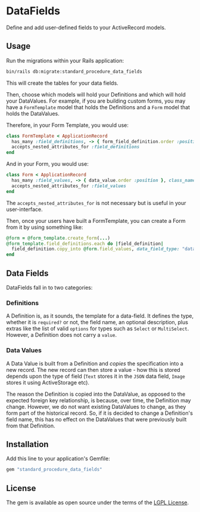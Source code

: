 # DataFields


Define and add user-defined fields to your ActiveRecord models.  

## Usage

Run the migrations within your Rails application: 

```sh 
bin/rails db:migrate:standard_procedure_data_fields
```

This will create the tables for your data fields.  

Then, choose which models will hold your Definitions and which will hold your DataValues.  For example, if you are building custom forms, you may have a `FormTemplate` model that holds the Definitions and a `Form` model that holds the DataValues.  

Therefore, in your Form Template, you would use: 

```ruby
class FormTemplate < ApplicationRecord
  has_many :field_definitions, -> { form_field_definition.order :position }, class_name: "DataFields::Field", dependent: :destroy
  accepts_nested_attributes_for :field_definitions
end
```

And in your Form, you would use: 

```ruby
class Form < ApplicationRecord
  has_many :field_values, -> { data_value.order :position }, class_name: "DataFields::Field", dependent: :destroy
  accepts_nested_attributes_for :field_values
end
```

The `accepts_nested_attributes_for` is not necessary but is useful in your user-interface.  

Then, once your users have built a FormTemplate, you can create a Form from it by using something like:

```ruby
@form = @form_template.create_form(...)
@form_template.field_definitions.each do |field_definition|
  field_definition.copy_into @form.field_values, data_field_type: "data_value"
end
```

## Data Fields

DataFields fall in to two categories:

### Definitions

A Definition is, as it sounds, the template for a data-field.  It defines the type, whether it is `required?` or not, the field name, an optional description, plus extras like the list of valid `options` for types such as `Select` or `MultiSelect`.  However, a Definition does not carry a `value`.  

### Data Values

A Data Value is built from a Definition and _copies_ the specification into a new record.  The new record can then store a value - how this is stored depends upon the type of field (`Text` stores it in the `JSON` data field, `Image` stores it using ActiveStorage etc).  

The reason the Definition is copied into the DataValue, as opposed to the expected foreign key relationship, is because, over time, the Definition may change.  However, we do not want existing DataValues to change, as they form part of the historical record.  So, if it is decided to change a Definition's field name, this has no effect on the DataValues that were previously built from that Definition.  

## Installation
Add this line to your application's Gemfile:

```ruby
gem "standard_procedure_data_fields"
```


## License
The gem is available as open source under the terms of the [LGPL License](/LICENCE).
